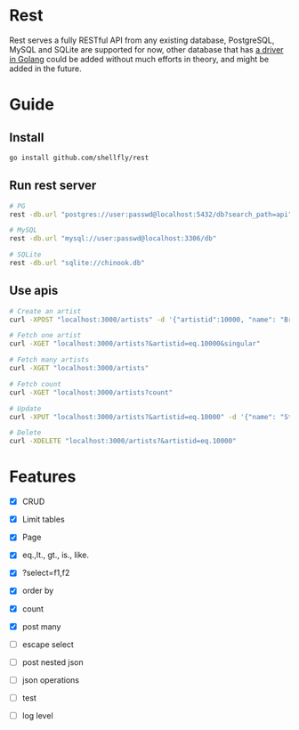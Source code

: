 # Rest

Rest serves a fully RESTful API from any existing database, PostgreSQL, MySQL and SQLite are supported for now, other database that has [a driver in Golang](https://github.com/golang/go/wiki/SQLDrivers) could be added without much efforts in theory, and might be added in the future.

# Guide
## Install

``` bash
go install github.com/shellfly/rest
```

## Run rest server



``` bash
# PG
rest -db.url "postgres://user:passwd@localhost:5432/db?search_path=api"

# MySQL
rest -db.url "mysql://user:passwd@localhost:3306/db"

# SQLite
rest -db.url "sqlite://chinook.db"
```

## Use apis

``` bash
# Create an artist
curl -XPOST "localhost:3000/artists" -d '{"artistid":10000, "name": "Bruce Lee"}'

# Fetch one artist
curl -XGET "localhost:3000/artists?&artistid=eq.10000&singular"

# Fetch many artists
curl -XGET "localhost:3000/artists"

# Fetch count
curl -XGET "localhost:3000/artists?count"

# Update
curl -XPUT "localhost:3000/artists?&artistid=eq.10000" -d '{"name": "Stephen Chow"}'

# Delete
curl -XDELETE "localhost:3000/artists?&artistid=eq.10000"
```

# Features
- [x] CRUD
- [x] Limit tables
- [x] Page
- [x] eq.,lt., gt., is., like.
- [x] ?select=f1,f2
- [x] order by
- [x] count
- [x] post many
- [ ] escape select
- [ ] post nested json
- [ ] json operations
- [ ] test
- [ ] log level

